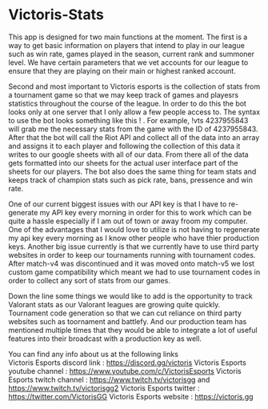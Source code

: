 # Victoris-Stats
This app is designed for two main functions at the moment.
The first is a way to get basic information on players that intend to play in our league such as win rate, games played in the season, current rank and summoner level. 
We have certain parameters that we vet accounts for our league to ensure that they are playing on their main or highest ranked account.

Second and most important to Victoris esports is the collection of stats from a tournament game so that we may keep track of games and playesrs statistics throughout the course of the league. 
In order to do this the bot looks only at one server that I only allow a few people access to. The syntax to use the bot looks something like this !<league acronym> <match id>. For example, !vts 4237955843 will grab me the necessary stats from the game with the ID of 4237955843.
After that the bot will call the Riot API and collect all of the data into an array and assigns it to each player and following the collection of this data it writes to our google sheets with all of our data. From there all of the data gets formatted into our sheets for the actual user interface part of the sheets for our players.
The bot also does the same thing for team stats and keeps track of champion stats such as pick rate, bans, pressence and win rate. 
  
One of our current biggest issues with our API key is that I have to re-generate my API key every morning in order for this to work which can be quite a hassle especially if I am out of town or away froom my computer. One of the advantages that I would love to utilize is not having to regenerate my api key every morning as I know other people who have thier production keys.
Another big issue currently is that we currently have to use third party websites in order to keep our tournaments running with tournament codes. After match-v4 was discontinued and it was moved onto match-v5 we lost custom game compatibility which meant we had to use tournament codes in order to collect any sort of stats from our games. 

Down the line some things we would like to add is the opportunity to track Valorant stats as our Valorant leagues are growing quite quickly. Tournament code generation so that we can cut reliance on third party websites such as toornament and battlefy. And our production team has mentioned multiple times that they would be able to integrate a lot of useful features into their broadcast with a production key as well. 

  
You can find any info about us at the following links  
Victoris Esports discord link : https://discord.gg/victoris
Victoris Esports youtube channel : https://www.youtube.com/c/VictorisEsports
Victoris Esports twitch channel : https://www.twitch.tv/victorisgg and https://www.twitch.tv/victorisgg2
Victoris Esports twitter : https://twitter.com/VictorisGG
Victoris Esports website : https://victoris.gg
